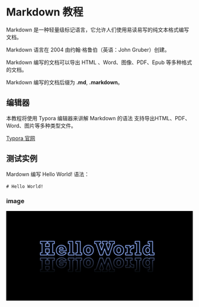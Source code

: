 # Markdown 教程

Markdown 是一种轻量级标记语言，它允许人们使用易读易写的纯文本格式编写文档。

Markdown 语言在 2004 由约翰·格鲁伯（英语：John Gruber）创建。

Markdown 编写的文档可以导出 HTML 、Word、图像、PDF、Epub 等多种格式的文档。

Markdown 编写的文档后缀为 **.md**, **.markdown**。

## 编辑器
本教程将使用 Typora 编辑器来讲解 Markdown 的语法
支持导出HTML、PDF、Word、图片等多种类型文件。

[Typora 官网](https://typora.io/)



## 测试实例

Mardown 编写 Hello World! 语法：

`# Hello World! `


### image

![Hello World](/images/111.jpg)